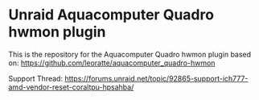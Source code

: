 # Unraid Aquacomputer Quadro hwmon plugin

This is the repository for the Aquacomputer Quadro hwmon plugin based on: https://github.com/leoratte/aquacomputer_quadro-hwmon

Support Thread: https://forums.unraid.net/topic/92865-support-ich777-amd-vendor-reset-coraltpu-hpsahba/